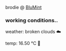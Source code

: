 brodie @ [BluMint](https://www.linkedin.com/company/blumint-io/)

<!--weather_start-->
### working conditions..

weather: broken clouds ☁️

temp: 16.50 °C 👕

<!--weather_end-->

